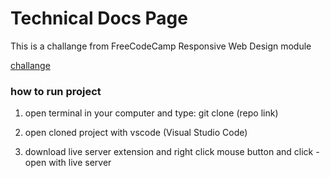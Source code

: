 # Technical Docs Page

This is a challange from FreeCodeCamp Responsive Web Design module

[challange](https://www.freecodecamp.org/learn/responsive-web-design/responsive-web-design-projects/build-a-technical-documentation-page)

### how to run project

1) open terminal in your computer and type: git clone (repo link)

2) open cloned project with vscode (Visual Studio Code)

3) download live server extension and right click mouse button and click - open with live server
